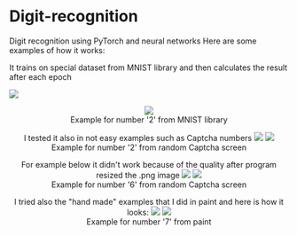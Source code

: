 # Digit-recognition
Digit recognition using PyTorch and neural networks
Here are some examples of how it works:

<p align="center">
  <p>
    It trains on special dataset from MNIST library and then calculates the result after each epoch
  </p>
  <img src="https://github.com/mryt66/Digit-recognition/assets/64143856/65b7a377-ad87-432f-a4ca-bd623ca28c5a" />    
  <br />
</p>

<p align="center">
  <img src="https://github.com/mryt66/Digit-recognition/assets/64143856/0180ec3d-0932-4155-817e-3b3766e022e0" />
  <br />
  Example for number '2' from MNIST library 
</p>

<p align="center">
  I tested it also in not easy examples such as Captcha numbers
  <img src="https://github.com/mryt66/Digit-recognition/assets/64143856/2b4e8727-9610-432b-b401-9e950ccfcbde" />
  <img src="https://github.com/mryt66/Digit-recognition/assets/64143856/c6310242-076b-425a-b8bf-9c34ec434102" />
  <br />
  Example for number '2' from random Captcha screen
</p>

<p align="center">
  For example below it didn't work because of the quality after program resized the .png image
  <img src="https://github.com/mryt66/Digit-recognition/assets/64143856/53d8b0f2-1d40-4956-bde7-577b9a57737a" />
  <img src="https://github.com/mryt66/Digit-recognition/assets/64143856/42edf800-6a89-40eb-8b96-0b8707c2cded" />
  <br />
  Example for number '6' from random Captcha screen
</p>

<p align="center">
  I tried also the "hand made" examples that I did in paint and here is how it looks:
  <img src="https://github.com/mryt66/Digit-recognition/assets/64143856/d9243d91-4f76-4f2e-a387-3de094aa455eS" />
  <img src="https://github.com/mryt66/Digit-recognition/assets/64143856/4518b47e-3cf3-48b8-8b56-c26c96cc8286" />
  <br />
  Example for number '7' from paint
</p>




